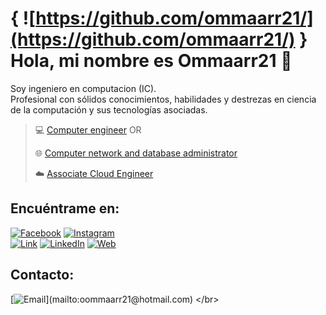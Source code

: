 # { ![https://github.com/ommaarr21/](https://github.com/ommaarr21/) }   Hola, mi nombre es Ommaarr21 👋

 Soy ingeniero en computacion (IC). </br>
 Profesional con sólidos conocimientos, habilidades y destrezas en ciencia de la computación y sus tecnologías asociadas.

> 💻 [Computer engineer](https://google.com.mx) OR
> 
> 🌐 [Computer network and database administrator](https://google.com.mx)
>
> ☁️ [Associate Cloud Engineer](https://google.com.mx)
> 

## Encuéntrame en:

<!--[![YouTube](https://img.shields.io/badge/YouTube-OR-FF0000?style=for-the-badge&logo=youtube&logoColor=white&labelColor=101010)](https://youtube.com/)
</br>
[![Twitch](https://img.shields.io/badge/Twitch-OR-9146FF?style=for-the-badge&logo=twitch&logoColor=white&labelColor=101010)](https://twitch.tv/)
[![Discord](https://img.shields.io/badge/Discord-OR-5865F2?style=for-the-badge&logo=discord&logoColor=white&labelColor=101010)](https://mouredev.com/)
</br>
[![Twitter](https://img.shields.io/badge/Twitter-@OR-1DA1F2?style=for-the-badge&logo=twitter&logoColor=white&labelColor=101010)](https://twitter.com/)
[![TikTok](https://img.shields.io/badge/TikTok-@OR-69C9D0?style=for-the-badge&logo=tiktok&logoColor=white&labelColor=101010)](https://tiktok.com/)
-->
[![Facebook](https://img.shields.io/badge/Facebook-@OR-1877F2?style=for-the-badge&logo=facebook&logoColor=white&labelColor=101010)](https://www.facebook.com/oommaar21/)
[![Instagram](https://img.shields.io/badge/Instagram-@OR-E4405F?style=for-the-badge&logo=instagram&logoColor=white&labelColor=101010)](https://www.instagram.com/ommaarr21/#)
</br>
[![Link](https://img.shields.io/badge/Links-OR-39E09B?style=for-the-badge&logo=Linktree&logoColor=white&labelColor=101010)](https://oommaarr2202)
[![LinkedIn](https://img.shields.io/badge/LinkedIn-OR-0077B5?style=for-the-badge&logo=linkedin&logoColor=white&labelColor=101010)](https://www.linkedin.com/in/ommaarr21/)
[![Web](https://img.shields.io/badge/Web-OR-14a1f0?style=for-the-badge&logo=dev.to&logoColor=white&labelColor=101010)](https://[ommmaaarr332.com](https://www.linkedin.com/in/ommaarr21/))


## Contacto:

[![Email](https://img.shields.io/badge/ommaarr21@hotmail.com-email_personal_(respuesta_lenta)-D14836?style=for-the-badge&logo=gmail&logoColor=white&labelColor=101010)](mailto:oommaarr21@hotmail.com)
</br>

<!--
**ommaarr21/ommaarr21** is a ✨ _special_ ✨ repository because its `README.md` (this file) appears on your GitHub profile.

Here are some ideas to get you started:

- 🔭 I’m currently working on ...
- 🌱 I’m currently learning ...
- 👯 I’m looking to collaborate on ...
- 🤔 I’m looking for help with ...
- 💬 Ask me about ...
- 📫 How to reach me: ...
- 😄 Pronouns: ...
- ⚡ Fun fact: ...
-->
